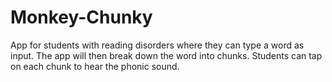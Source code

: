 # Monkey-Chunky
App for students with reading disorders where they can type a word as input. The app will then break down the word into chunks. Students can tap on each chunk to hear the phonic sound.
